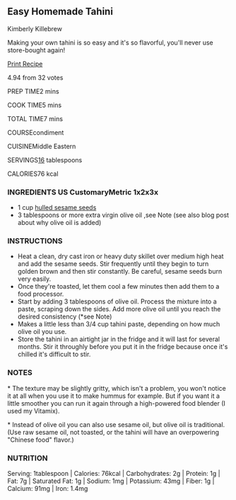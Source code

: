 



## Easy Homemade Tahini

Kimberly Killebrew

Making your own tahini is so easy and it's so flavorful, you'll never use store-bought again!

[ Print Recipe](https://www.daringgourmet.com/wprm_print/recipe/41100)



4.94 from 32 votes



PREP TIME2 mins

COOK TIME5 mins

TOTAL TIME7 mins



COURSEcondiment

CUISINEMiddle Eastern



SERVINGS[16](https://www.daringgourmet.com/how-to-make-homemade-tahini-paste/#) tablespoons

CALORIES76 kcal

### INGREDIENTS US CustomaryMetric 1x2x3x

- 1 cup [hulled sesame seeds](https://www.amazon.com/gp/product/B008OGCZPA?ie=UTF8&camp=1789&creativeASIN=B008OGCZPA&linkCode=xm2&tag=thedargou09-20&th=1)
- 3 tablespoons or more extra virgin olive oil ,see Note (see also blog post about why olive oil is added)

### INSTRUCTIONS 

- Heat a clean, dry cast iron or heavy duty skillet over medium high heat and add the sesame seeds. Stir frequently until they begin to turn golden brown and then stir constantly. Be careful, sesame seeds burn very easily.
- Once they're toasted, let them cool a few minutes then add them to a food processor.
- Start by adding 3 tablespoons of olive oil. Process the mixture into a paste, scraping down the sides. Add more olive oil until you reach the desired consistency (*see Note)
- Makes a little less than 3/4 cup tahini paste, depending on how much olive oil you use.
- Store the tahini in an airtight jar in the fridge and it will last for several months. Stir it throughly before you put it in the fridge because once it's chilled it's difficult to stir. 

### NOTES

\* The texture may be slightly gritty, which isn't a problem, you won't notice it at all when you use it to make hummus for example. But if you want it a little smoother you can run it again through a high-powered food blender (I used my Vitamix).

\* Instead of olive oil you can also use sesame oil, but olive oil is traditional. (Use raw sesame oil, not toasted, or the tahini will have an overpowering "Chinese food" flavor.)

### NUTRITION

Serving: 1tablespoon | Calories: 76kcal | Carbohydrates: 2g | Protein: 1g | Fat: 7g | Saturated Fat: 1g | Sodium: 1mg | Potassium: 43mg | Fiber: 1g | Calcium: 91mg | Iron: 1.4mg